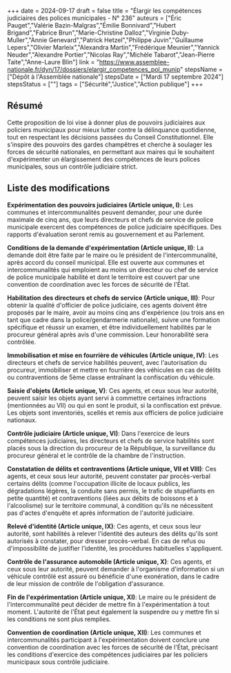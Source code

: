 +++
date = 2024-09-17
draft = false
title = "Élargir les compétences judiciaires des polices municipales - N° 236"
auteurs = ["Éric Pauget","Valérie Bazin-Malgras","Émilie Bonnivard","Hubert Brigand","Fabrice Brun","Marie-Christine Dalloz","Virginie Duby-Muller","Annie Genevard","Patrick Hetzel","Philippe Juvin","Guillaume Lepers","Olivier Marleix","Alexandra Martin","Frédérique Meunier","Yannick Neuder","Alexandre Portier","Nicolas Ray","Michèle Tabarot","Jean-Pierre Taite","Anne-Laure Blin"]
link = "https://www.assemblee-nationale.fr/dyn/17/dossiers/elargir_competences_pol_munip"
stepsName = ["Dépôt à l'Assemblée nationale"]
stepsDate = ["Mardi 17 septembre 2024"]
stepsStatus = [""]
tags = ["Sécurité","Justice","Action publique"]
+++

## Résumé

Cette proposition de loi vise à donner plus de pouvoirs judiciaires aux policiers municipaux pour mieux lutter contre la délinquance quotidienne, tout en respectant les décisions passées du Conseil Constitutionnel. Elle s'inspire des pouvoirs des gardes champêtres et cherche à soulager les forces de sécurité nationales, en permettant aux maires qui le souhaitent d'expérimenter un élargissement des compétences de leurs polices municipales, sous un contrôle judiciaire strict.

## Liste des modifications

**Expérimentation des pouvoirs judiciaires (Article unique, I)**: Les communes et intercommunalités peuvent demander, pour une durée maximale de cinq ans, que leurs directeurs et chefs de service de police municipale exercent des compétences de police judiciaire spécifiques. Des rapports d'évaluation seront remis au gouvernement et au Parlement.

**Conditions de la demande d'expérimentation (Article unique, II)**: La demande doit être faite par le maire ou le président de l'intercommunalité, après accord du conseil municipal. Elle est ouverte aux communes et intercommunalités qui emploient au moins un directeur ou chef de service de police municipale habilité et dont le territoire est couvert par une convention de coordination avec les forces de sécurité de l'État.

**Habilitation des directeurs et chefs de service (Article unique, III)**: Pour obtenir la qualité d'officier de police judiciaire, ces agents doivent être proposés par le maire, avoir au moins cinq ans d'expérience (ou trois ans en tant que cadre dans la police/gendarmerie nationale), suivre une formation spécifique et réussir un examen, et être individuellement habilités par le procureur général après avis d'une commission. Leur honorabilité sera contrôlée.

**Immobilisation et mise en fourrière de véhicules (Article unique, IV)**: Les directeurs et chefs de service habilités peuvent, avec l'autorisation du procureur, immobiliser et mettre en fourrière des véhicules en cas de délits ou contraventions de 5ème classe entraînant la confiscation du véhicule.

**Saisie d'objets (Article unique, V)**: Ces agents, et ceux sous leur autorité, peuvent saisir les objets ayant servi à commettre certaines infractions (mentionnées au VII) ou qui en sont le produit, si la confiscation est prévue. Les objets sont inventoriés, scellés et remis aux officiers de police judiciaire nationaux.

**Contrôle judiciaire (Article unique, VI)**: Dans l'exercice de leurs compétences judiciaires, les directeurs et chefs de service habilités sont placés sous la direction du procureur de la République, la surveillance du procureur général et le contrôle de la chambre de l'instruction.

**Constatation de délits et contraventions (Article unique, VII et VIII)**: Ces agents, et ceux sous leur autorité, peuvent constater par procès-verbal certains délits (comme l'occupation illicite de locaux publics, les dégradations légères, la conduite sans permis, le trafic de stupéfiants en petite quantité) et contraventions (liées aux débits de boissons et à l'alcoolisme) sur le territoire communal, à condition qu'ils ne nécessitent pas d'actes d'enquête et après information de l'autorité judiciaire.

**Relevé d'identité (Article unique, IX)**: Ces agents, et ceux sous leur autorité, sont habilités à relever l'identité des auteurs des délits qu'ils sont autorisés à constater, pour dresser procès-verbal. En cas de refus ou d'impossibilité de justifier l'identité, les procédures habituelles s'appliquent.

**Contrôle de l'assurance automobile (Article unique, X)**: Ces agents, et ceux sous leur autorité, peuvent demander à l'organisme d'information si un véhicule contrôlé est assuré ou bénéficie d'une exonération, dans le cadre de leur mission de contrôle de l'obligation d'assurance.

**Fin de l'expérimentation (Article unique, XI)**: Le maire ou le président de l'intercommunalité peut décider de mettre fin à l'expérimentation à tout moment. L'autorité de l'État peut également la suspendre ou y mettre fin si les conditions ne sont plus remplies.

**Convention de coordination (Article unique, XII)**: Les communes et intercommunalités participant à l'expérimentation doivent conclure une convention de coordination avec les forces de sécurité de l'État, précisant les conditions d'exercice des compétences judiciaires par les policiers municipaux sous contrôle judiciaire.
